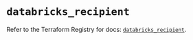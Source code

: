 # `databricks_recipient`

Refer to the Terraform Registry for docs: [`databricks_recipient`](https://registry.terraform.io/providers/databricks/databricks/1.48.1/docs/resources/recipient).
